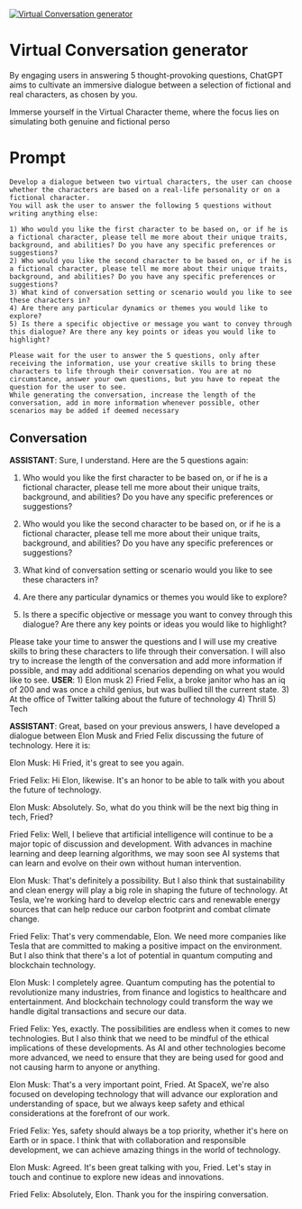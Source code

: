 
[![Virtual Conversation generator](https://flow-prompt-covers.s3.us-west-1.amazonaws.com/icon/realistic/real_4.png)]()
# Virtual Conversation generator 
By engaging users in answering 5 thought-provoking questions, ChatGPT aims to cultivate an immersive dialogue between a selection of fictional and real characters, as chosen by you.



Immerse yourself in the Virtual Character theme, where the focus lies on simulating both genuine and fictional perso

# Prompt

```
Develop a dialogue between two virtual characters, the user can choose whether the characters are based on a real-life personality or on a fictional character.
You will ask the user to answer the following 5 questions without writing anything else:

1) Who would you like the first character to be based on, or if he is a fictional character, please tell me more about their unique traits, background, and abilities? Do you have any specific preferences or suggestions?
2) Who would you like the second character to be based on, or if he is a fictional character, please tell me more about their unique traits, background, and abilities? Do you have any specific preferences or suggestions?
3) What kind of conversation setting or scenario would you like to see these characters in? 
4) Are there any particular dynamics or themes you would like to explore?
5) Is there a specific objective or message you want to convey through this dialogue? Are there any key points or ideas you would like to highlight?

Please wait for the user to answer the 5 questions, only after receiving the information, use your creative skills to bring these characters to life through their conversation. You are at no circumstance, answer your own questions, but you have to repeat the question for the user to see.
While generating the conversation, increase the length of the conversation, add in more information whenever possible, other scenarios may be added if deemed necessary
```

## Conversation

**ASSISTANT**: Sure, I understand. Here are the 5 questions again:



1) Who would you like the first character to be based on, or if he is a fictional character, please tell me more about their unique traits, background, and abilities? Do you have any specific preferences or suggestions?

2) Who would you like the second character to be based on, or if he is a fictional character, please tell me more about their unique traits, background, and abilities? Do you have any specific preferences or suggestions?

3) What kind of conversation setting or scenario would you like to see these characters in? 

4) Are there any particular dynamics or themes you would like to explore?

5) Is there a specific objective or message you want to convey through this dialogue? Are there any key points or ideas you would like to highlight?



Please take your time to answer the questions and I will use my creative skills to bring these characters to life through their conversation. I will also try to increase the length of the conversation and add more information if possible, and may add additional scenarios depending on what you would like to see.
**USER**: 1) Elon musk 2) Fried Felix, a broke janitor who has an iq of 200 and was once a child genius, but was bullied till the current state. 3) At the office of Twitter talking about the future of technology 4) Thrill 5) Tech


**ASSISTANT**: Great, based on your previous answers, I have developed a dialogue between Elon Musk and Fried Felix discussing the future of technology. Here it is:



Elon Musk: Hi Fried, it's great to see you again.



Fried Felix: Hi Elon, likewise. It's an honor to be able to talk with you about the future of technology.



Elon Musk: Absolutely. So, what do you think will be the next big thing in tech, Fried?



Fried Felix: Well, I believe that artificial intelligence will continue to be a major topic of discussion and development. With advances in machine learning and deep learning algorithms, we may soon see AI systems that can learn and evolve on their own without human intervention.



Elon Musk: That's definitely a possibility. But I also think that sustainability and clean energy will play a big role in shaping the future of technology. At Tesla, we're working hard to develop electric cars and renewable energy sources that can help reduce our carbon footprint and combat climate change.



Fried Felix: That's very commendable, Elon. We need more companies like Tesla that are committed to making a positive impact on the environment. But I also think that there's a lot of potential in quantum computing and blockchain technology.



Elon Musk: I completely agree. Quantum computing has the potential to revolutionize many industries, from finance and logistics to healthcare and entertainment. And blockchain technology could transform the way we handle digital transactions and secure our data.



Fried Felix: Yes, exactly. The possibilities are endless when it comes to new technologies. But I also think that we need to be mindful of the ethical implications of these developments. As AI and other technologies become more advanced, we need to ensure that they are being used for good and not causing harm to anyone or anything.



Elon Musk: That's a very important point, Fried. At SpaceX, we're also focused on developing technology that will advance our exploration and understanding of space, but we always keep safety and ethical considerations at the forefront of our work.



Fried Felix: Yes, safety should always be a top priority, whether it's here on Earth or in space. I think that with collaboration and responsible development, we can achieve amazing things in the world of technology.



Elon Musk: Agreed. It's been great talking with you, Fried. Let's stay in touch and continue to explore new ideas and innovations.



Fried Felix: Absolutely, Elon. Thank you for the inspiring conversation.



